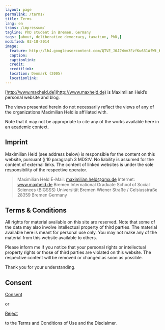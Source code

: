 ```yaml
---
layout: page
permalink: /terms/
title: Terms
lang: en
trans: /impressum/
tagline: PhD student in Bremen, Germany
tags: [about, deliberative democracy, taxation, PhD,]
modified: 03-10-2014
image:
  feature: http://lh4.googleusercontent.com/QTVE_J6J2Wmm3EzfKu681AfWt_KsnhibveQuXj_x7c5F=w884-h200-no
  caption:
  captionlink:
  credit:
  creditlink:
  location: Denmark (2005)
  locationlink:
---
```


[http://www.maxheld.de](http://www.maxheld.de) is Maximilian Held’s personal website and blog.

The views presented herein do not necessarily reflect the views of any of the organizations Maximilian Held is affiliated with.

Note that it may not be appropriate to cite any of the works available here in an academic context.


## Imprint

Maximilian Held (see address below) is responsible for the content on this website, pursuant  § 10 paragraph 3 MDStV. No liability is assumed  for the content of external links. The content of linked websites is under the sole responsibility of the respective operator.

> Maximilian Held
> E-Mail: maximilian.held@gmx.de
> Internet: www.maxheld.de
> Bremen International Graduate School of Social Sciences (BIGSSS)
> Universität Bremen
> Wiener Straße / Celsiusstraße
> 28359 Bremen
> Germany


## Terms & Conditions

All rights for material available on this site are reserved.
Note that some of the data may also involve intellectual property of third parties.
The material available here is meant for personal use only.
You may not make any of the material from this website available to others.

Please inform me if you notice that your personal rights or intellectual property rights or those of third parties are violated on this website.
The respective content will be removed or changed as soon as possible.

Thank you for your understanding.


## Consent

<div markdown="0"><a href="http://www.maxheld.de" class="btn">Consent</a></div>

or

<div markdown="0"><a href="http://www.google.com" class="btn">Reject</a></div>

to the Terms and Conditions of Use and the Disclaimer.
